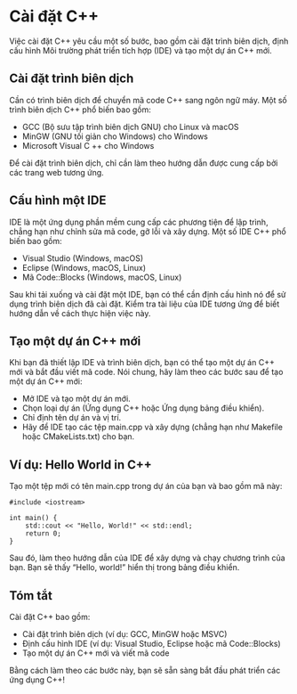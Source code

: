 # Cài đặt C++
Việc cài đặt C++ yêu cầu một số bước, bao gồm cài đặt trình biên dịch, định cấu hình Môi trường phát triển tích hợp (IDE) và tạo một dự án C++ mới.
## Cài đặt trình biên dịch
Cần có trình biên dịch để chuyển mã code C++ sang ngôn ngữ máy. Một số trình biên dịch C++ phổ biến bao gồm:
- GCC (Bộ sưu tập trình biên dịch GNU) cho Linux và macOS
- MinGW (GNU tối giản cho Windows) cho Windows
- Microsoft Visual C ++ cho Windows
  
Để cài đặt trình biên dịch, chỉ cần làm theo hướng dẫn được cung cấp bởi các trang web tương ứng.
## Cấu hình một IDE
IDE là một ứng dụng phần mềm cung cấp các phương tiện để lập trình, chẳng hạn như chỉnh sửa mã code, gỡ lỗi và xây dựng. Một số IDE C++ phổ biến bao gồm:
- Visual Studio (Windows, macOS)
- Eclipse (Windows, macOS, Linux)
- Mã Code::Blocks (Windows, macOS, Linux)
  
Sau khi tải xuống và cài đặt một IDE, bạn có thể cần định cấu hình nó để sử dụng trình biên dịch đã cài đặt. Kiểm tra tài liệu của IDE tương ứng để biết hướng dẫn về cách thực hiện việc này.
## Tạo một dự án C++ mới
Khi bạn đã thiết lập IDE và trình biên dịch, bạn có thể tạo một dự án C++ mới và bắt đầu viết mã code. Nói chung, hãy làm theo các bước sau để tạo một dự án C++ mới:
- Mở IDE và tạo một dự án mới.
- Chọn loại dự án (Ứng dụng C++ hoặc Ứng dụng bảng điều khiển).
- Chỉ định tên dự án và vị trí.
- Hãy để IDE tạo các tệp main.cpp và xây dựng (chẳng hạn như Makefile hoặc CMakeLists.txt) cho bạn.
## Ví dụ: Hello World in C++
Tạo một tệp mới có tên main.cpp trong dự án của bạn và bao gồm mã này:
~~~
#include <iostream>

int main() {
    std::cout << "Hello, World!" << std::endl;
    return 0;
}
~~~
Sau đó, làm theo hướng dẫn của IDE để xây dựng và chạy chương trình của bạn. Bạn sẽ thấy “Hello, world!” hiển thị trong bảng điều khiển.
##  Tóm tắt
Cài đặt C++ bao gồm:
- Cài đặt trình biên dịch (ví dụ: GCC, MinGW hoặc MSVC)
- Định cấu hình IDE (ví dụ: Visual Studio, Eclipse hoặc mã Code::Blocks)
- Tạo một dự án C++ mới và viết mã code
  
Bằng cách làm theo các bước này, bạn sẽ sẵn sàng bắt đầu phát triển các ứng dụng C++!